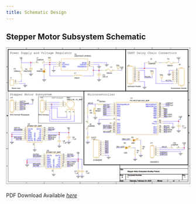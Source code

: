 ```yaml
---
title: Schematic Design
---
```


## Stepper Motor Subsystem Schematic

![Schematic Design](static/media/Schematic_Design_Feb22.png)

PDF Download Available [*here*](static/media/Schematic_Design_Feb22.png)